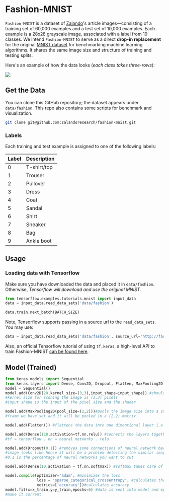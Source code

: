 # Fashion-MNIST


`Fashion-MNIST` is a dataset of [Zalando](https://jobs.zalando.com/tech/)'s article images—consisting of a training set of 60,000 examples and a test set of 10,000 examples. Each example is a 28x28 grayscale image, associated with a label from 10 classes. We intend `Fashion-MNIST` to serve as a direct **drop-in replacement** for the original [MNIST dataset](http://yann.lecun.com/exdb/mnist/) for benchmarking machine learning algorithms. It shares the same image size and structure of training and testing splits.

Here's an example of how the data looks (*each class takes three-rows*):

![](https://raw.githubusercontent.com/zalandoresearch/fashion-mnist/master/doc/img/fashion-mnist-sprite.png)

## Get the Data

You can clone this GitHub repository; the dataset appears under `data/fashion`. This repo also contains some scripts for benchmark and visualization.
   
```bash
git clone git@github.com:zalandoresearch/fashion-mnist.git
```

### Labels
Each training and test example is assigned to one of the following labels:

| Label | Description |
| --- | --- |
| 0 | T-shirt/top |
| 1 | Trouser |
| 2 | Pullover |
| 3 | Dress |
| 4 | Coat |
| 5 | Sandal |
| 6 | Shirt |
| 7 | Sneaker |
| 8 | Bag |
| 9 | Ankle boot |

## Usage

### Loading data with Tensorflow
Make sure you have downloaded the data and placed it in `data/fashion`. Otherwise, *Tensorflow will download and use the original MNIST.*

```python
from tensorflow.examples.tutorials.mnist import input_data
data = input_data.read_data_sets('data/fashion')

data.train.next_batch(BATCH_SIZE)
```

Note, Tensorflow supports passing in a source url to the `read_data_sets`. You may use: 
```python
data = input_data.read_data_sets('data/fashion', source_url='http://fashion-mnist.s3-website.eu-central-1.amazonaws.com/')
```

Also, an official Tensorflow tutorial of using `tf.keras`, a high-level API to train Fashion-MNIST [can be found here](https://www.tensorflow.org/tutorials/keras/classification).

## Model (Trained)
```python
from keras.models import Sequential
from keras.layers import Dense, Conv2D, Dropout, Flatten, MaxPooling2D
model = Sequential()
model.add(Conv2D(28,kernel_size=(3,3),input_shape=input_shape)) #should be the first layer 28 represents the pixels
#kernel size for scnning the image is (3,3) pixels 
#input shape is the input of the pixel size and the shader

model.add(MaxPooling2D(pool_size=(2,2)))#pools the image size into a smaller matrix max pooling take the max size in the 
#frame we have set and it will be pooled in a (2,2) matrix

model.add(Flatten()) #flattens the data into one dimentional layer i.e array so it can be connected into many layers

model.add(Dense(128,activation=tf.nn.relu)) #connects the layers together relu = rectified linear unit 128 is the output
#tf = tensorflow . nn = neural networks . relu

model.add(Dropout(0.1)) #removes some connections of neural network because it will remember exactly the same of how a 
#image looks like hence it will be a problem detecting the similar images
#0.1 is the percentage of neural networks you want to cut

model.add(Dense(10,activation = tf.nn.softmax)) #softmax takes care of the max probabilistic outcome
```

```python
model.compile(optimizer='adam', #minimizes the loss
              loss = 'sparse_categorical_crossentropy', #calculates the loss
              metrics=['accuracy'])#calculates accuracy
model.fit(x=x_train,y=y_train,epochs=6) #data is sent into model and epochs = 6 are the iterations performed on the model to
#make it corrent
```




